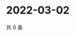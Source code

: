 # 2022-03-02

共 0 条

<!-- BEGIN WEIBO -->
<!-- 最后更新时间 Wed Mar 02 2022 14:15:39 GMT+0800 (China Standard Time) -->

<!-- END WEIBO -->
